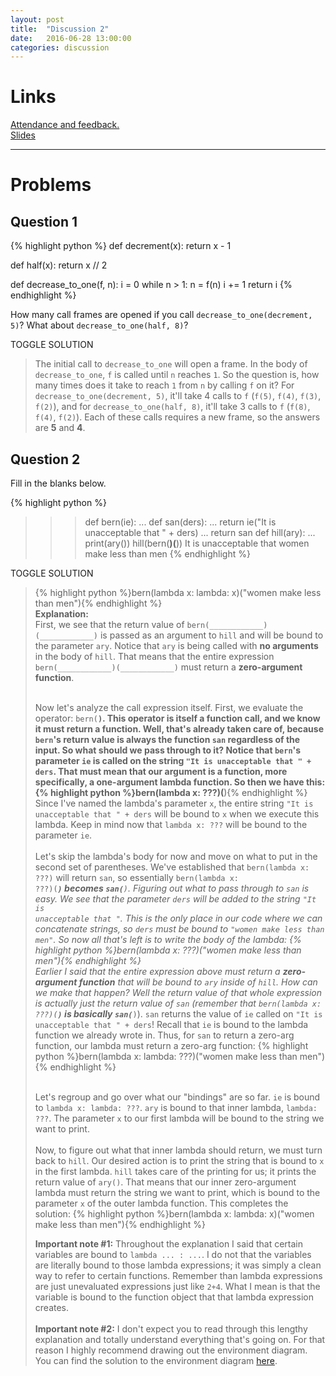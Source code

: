 ```yaml
---
layout: post
title:  "Discussion 2"
date:   2016-06-28 13:00:00
categories: discussion
---
```


# Links  
[Attendance and feedback.](http://tiny.cc/tammy-disc02)  
[Slides](https://docs.google.com/a/berkeley.edu/presentation/d/1gg8jKn3-bIQ6ziJds53cb3WxhEeY0yazm_tW7cHua5c/edit?usp=sharing)  

---

# Problems  
## Question 1  

{% highlight python %}
def decrement(x):
    return x - 1

def half(x):
    return x // 2

def decrease_to_one(f, n):
    i = 0
    while n > 1:
        n = f(n)
        i += 1
    return i
{% endhighlight %}


How many call frames are opened if you call `decrease_to_one(decrement, 5)`? What about `decrease_to_one(half, 8)`?

<a class="btn btn-default solution-toggle-2">TOGGLE SOLUTION</a>

<blockquote class="solution-2">The initial call to <code>decrease_to_one</code> will open a frame. In the body of <code>decrease_to_one</code>, <code>f</code> is called until <code>n</code> reaches <code>1</code>. So the question is, how many times does it take to reach <code>1</code> from <code>n</code> by calling <code>f</code> on it? For <code>decrease_to_one(decrement, 5)</code>, it'll take 4 calls to <code>f</code> (<code>f(5)</code>, <code>f(4)</code>, <code>f(3)</code>, <code>f(2)</code>), and for <code>decrease_to_one(half, 8)</code>, it'll take 3 calls to <code>f</code> (<code>f(8)</code>, <code>f(4)</code>, <code>f(2)</code>). Each of these calls requires a new frame, so the answers are <b>5</b> and <b>4</b>.
</blockquote>

 
## Question 2  

Fill in the blanks below.

{% highlight python %}
>>> def bern(ie):
...     def san(ders):
...         return ie("It is unacceptable that " + ders)
...     return san
>>> def hill(ary):
...     print(ary())
>>> hill(bern(____________________)(____________________))
It is unacceptable that women make less than men
{% endhighlight %}

<a class="btn btn-default solution-toggle">TOGGLE SOLUTION</a>

<blockquote class="solution">{% highlight python %}bern(lambda x: lambda: x)("women make less than men"){% endhighlight %}
<br/><b>Explanation:</b> <br/>First, we see that the return value of <code>bern(____________)(____________)</code> is passed as an argument to <code>hill</code> and will be bound to the parameter <code>ary</code>. Notice that <code>ary</code> is being called with <b>no arguments</b> in the body of <code>hill</code>. That means that the entire expression <code>bern(____________)(____________)</code> must return a <b>zero-argument function</b>. <br/><br/>

Now let's analyze the call expression itself. First, we evaluate the operator: <code>bern(____________)</code>. This operator is itself a function call, and we know it must return a function. Well, that's already taken care of, because <code>bern</code>'s return value is always the function <code>san</code> regardless of the input. So what should we pass through to it? Notice that <code>bern</code>'s parameter <code>ie</code> is called on the string <code>"It is unacceptable that " + ders</code>. That must mean that our argument is a function, more specifically, a <b>one-argument lambda function</b>. So then we have this: 
{% highlight python %}bern(lambda x: ???)(____________){% endhighlight %}
Since I've named the lambda's parameter <code>x</code>, the entire string <code>"It is unacceptable that " + ders</code> will be bound to <code>x</code> when we execute this lambda. Keep in mind now that <code>lambda x: ???</code> will be bound to the parameter <code>ie</code>. 
<br/><br/>
Let's skip the lambda's body for now and move on what to put in the second set of parentheses. We've established that <code>bern(lambda x: ???)</code> will return <code>san</code>, so essentially <code>bern(lambda x: ???)(____________)</code> becomes <code>san(_________)</code>. Figuring out what to pass through to <code>san</code> is easy. We see that the parameter <code>ders</code> will be added to the string <code>"It is unacceptable that "</code>. This is the only place in our code where we can concatenate strings, so <code>ders</code> must be bound to <code>"women make less than men"</code>. So now all that's left is to write the body of the lambda: 
{% highlight python %}bern(lambda x: ???)("women make less than men"){% endhighlight %}
<br/>
Earlier I said that the entire expression above must return a <b>zero-argument function</b> that will be bound to <code>ary</code> inside of <code>hill</code>. How can we make that happen? Well the return value of that whole expression is actually just the return value of <code>san</code> (remember that <code>bern(lambda x: ???)(____________)</code> is basically <code>san(_________)</code>). <code>san</code> returns the value of <code>ie</code> called on <code>"It is unacceptable that " + ders</code>! Recall that <code>ie</code> is bound to the lambda function we already wrote in. Thus, for <code>san</code> to return a zero-arg function, our lambda must return a zero-arg function:
{% highlight python %}bern(lambda x: lambda: ???)("women make less than men"){% endhighlight %}

<br/>Let's regroup and go over what our "bindings" are so far. <code>ie</code> is bound to <code>lambda x: lambda: ???</code>. <code>ary</code> is bound to that inner lambda, <code>lambda: ???</code>. The parameter <code>x</code> to our first lambda will be bound to the string we want to print. <br/><br/>
Now, to figure out what that inner lambda should return, we must turn back to <code>hill</code>. Our desired action is to print the string that is bound to <code>x</code> in the first lambda. <code>hill</code> takes care of the printing for us; it prints the return value of <code>ary()</code>. That means that our inner zero-argument lambda must return the string we want to print, which is bound to the parameter <code>x</code> of the outer lambda function. This completes the solution:
{% highlight python %}bern(lambda x: lambda: x)("women make less than men"){% endhighlight %} <br/>

<b>Important note #1:</b> Throughout the explanation I said that certain variables are bound to <code>lambda ... : ...</code>. I do not that the variables are literally bound to those lambda expressions; it was simply a clean way to refer to certain functions. Remember than lambda expressions are just unevaluated expressions just like <code>2+4</code>. What I mean is that the variable is bound to the function object that that lambda expression creates. <br/><br/>
<b>Important note #2:</b> I don't expect you to read through this lengthy explanation and totally understand everything that's going on. For that reason I highly recommend drawing out the environment diagram. You can find the solution to the environment diagram <a href="http://pythontutor.com/composingprograms.html#code=def+bern(ie%29%3A%0A++++def+san(ders%29%3A%0A++++++++return+ie(%22It+is+unacceptable+that+%22+%2B+ders%29%0A++++return+san%0Adef+hill(ary%29%3A%0A++++print(ary(%29%29%0Ahill(bern(lambda+x%3A+lambda%3A+x%29(%22women+make+less+than+men%22%29%29&mode=display&origin=composingprograms.js&cumulative=true&py=3&rawInputLstJSON=%5B%5D&curInstr=19">here</a>.
</blockquote>

